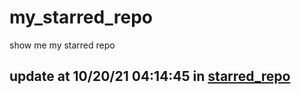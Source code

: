 # my_starred_repo
show me my starred repo

update at 10/20/21 04:14:45 in [starred_repo](./index.html)
---

